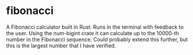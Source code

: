 # fibonacci

A Fibonacci calculator built in Rust. Runs in the terminal with feedback to the user.
Using the num-bigint crate it can calculate up to the 10000-th number in the Fibonacci sequence. Could probably extend this further, but this is the largest number that I have verified.
